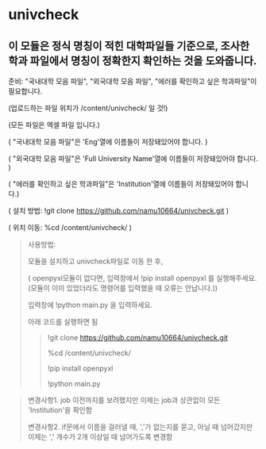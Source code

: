 # univcheck
## 이 모듈은 정식 명칭이 적힌 대학파일들 기준으로, 조사한 학과 파일에서 명칭이 정확한지 확인하는 것을 도와줍니다.

 준비: "국내대학 모음 파일", "외국대학 모음 파일", "에러를 확인하고 싶은 학과파일"이 필요합니다. 
 
 (업로드하는 파일 위치가 /content/univcheck/ 일 것!)
 
 (모든 파일은 엑셀 파일 입니다.)
 
 ( "국내대학 모음 파일"은 'Eng'열에 이름들이 저장돼있어야 합니다. )
 
 ( "외국대학 모음 파일"은 'Full University Name'열에 이름들이 저장돼있어야 합니다. )
 
 ( "에러를 확인하고 싶은 학과파일"은 'Institution'열에 이름들이 저장돼있어야 합니다.)
 
 ( 설치 방법: !git clone https://github.com/namu10664/univcheck.git )
 
 ( 위치 이동: %cd /content/univcheck/ )

 >사용방법: 
 >
 >모듈을 설치하고 univcheck파일로 이동 한 후,
 >
 >( openpyxl모듈이 없다면, 입력창에서 !pip install openpyxl 를 실행해주세요. (모듈이 이미 있었더라도 명령어를 입력했을 때 오류는 안납니다.))
 >
 >입력창에 !python main.py 을 입력하세요.
 >
 >
 >아래 코드를 실행하면 됨
 >
 >>!git clone https://github.com/namu10664/univcheck.git
 >>
 >>%cd /content/univcheck/
 >>
 >>!pip install openpyxl 
 >>
 >>!python main.py

 >변경사항1. job 이전까지를 보려했지만 이제는 job과 상관없이 모든 'Institution'을 확인함
 >
 >변경사항2. if문에서 이름을 걸러낼 때, ','가 없는지를 묻고, 아닐 때 넘어갔지만 이제는 ',' 개수가 2개 이상일 때 넘어가도록 변경함
